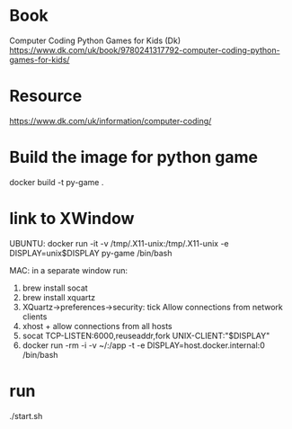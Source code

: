 # Book
Computer Coding Python Games for Kids (Dk)
https://www.dk.com/uk/book/9780241317792-computer-coding-python-games-for-kids/

# Resource
https://www.dk.com/uk/information/computer-coding/

# Build the image for python game
docker build -t py-game .

# link to XWindow
UBUNTU:
docker run -it -v /tmp/.X11-unix:/tmp/.X11-unix -e DISPLAY=unix$DISPLAY py-game /bin/bash

MAC:
in a separate window run:
1. brew install socat
2. brew install xquartz
3. XQuartz->preferences->security: tick Allow connections from network clients
4. xhost + allow connections from all hosts
5. socat TCP-LISTEN:6000,reuseaddr,fork UNIX-CLIENT:\"$DISPLAY\"
6. docker run -rm -i -v ~/:/app -t -e DISPLAY=host.docker.internal:0 /bin/bash

# run
./start.sh
